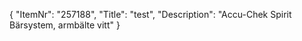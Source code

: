 {
  "ItemNr": "257188",
  "Title": "test",
  "Description": "Accu-Chek Spirit Bärsystem, armbälte vitt"
}